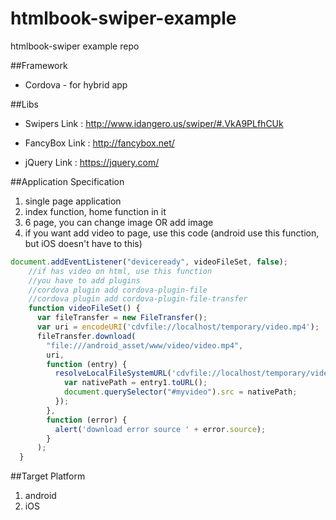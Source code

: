 # htmlbook-swiper-example
htmlbook-swiper example repo

##Framework
- Cordova - for hybrid app

##Libs
- Swipers  Link : http://www.idangero.us/swiper/#.VkA9PLfhCUk

- FancyBox Link : http://fancybox.net/

- jQuery Link : https://jquery.com/

##Application Specification
1. single page application
2. index function, home function in it
3. 6 page, you can change image OR add image
4. if you want add video to page, use this code
(android use this function, but iOS doesn't have to this)

```javascript
document.addEventListener("deviceready", videoFileSet, false);    
    //if has video on html, use this function
    //you have to add plugins
    //cordova plugin add cordova-plugin-file
    //cordova plugin add cordova-plugin-file-transfer
    function videoFileSet() {
      var fileTransfer = new FileTransfer();
      var uri = encodeURI('cdvfile://localhost/temporary/video.mp4');
      fileTransfer.download(
        "file:///android_asset/www/video/video.mp4",
        uri,
        function (entry) {
          resolveLocalFileSystemURL('cdvfile://localhost/temporary/video.mp4', function (entry1) {
            var nativePath = entry1.toURL();
            document.querySelector("#myvideo").src = nativePath;
          });
        },
        function (error) {
          alert('download error source ' + error.source);
        }
      );
  }
```

##Target Platform
1. android
2. iOS
